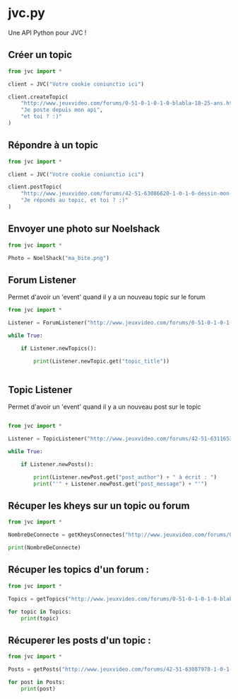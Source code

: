 # jvc.py
Une API Python pour JVC !

## Créer un topic

```python
from jvc import *

client = JVC("Votre cookie coniunctio ici")

client.createTopic(
    "http://www.jeuxvideo.com/forums/0-51-0-1-0-1-0-blabla-18-25-ans.htm",
    "Je poste depuis mon api",
    "et toi ? :)"
)
```

## Répondre à un topic

```python
from jvc import *

client = JVC("Votre cookie coniunctio ici")

client.postTopic(
    "http://www.jeuxvideo.com/forums/42-51-63086620-1-0-1-0-dessin-mon-dessin-10.htm",
    "Je réponds au topic, et toi ? :)"
)
```

## Envoyer une photo sur Noelshack

```python
from jvc import *

Photo = NoelShack("ma_bite.png")
```

## Forum Listener
Permet d'avoir un 'event' quand il y a un nouveau topic sur le forum

```python
from jvc import *

Listener = ForumListener("http://www.jeuxvideo.com/forums/0-51-0-1-0-1-0-blabla-18-25-ans.htm")

while True:

    if Listener.newTopics():

        print(Listener.newTopic.get("topic_title"))
        
```
## Topic Listener
Permet d'avoir un 'event' quand il y a un nouveau post sur le topic

```python

from jvc import *

Listener = TopicListener("http://www.jeuxvideo.com/forums/42-51-63116533-1-0-1-0-complique-d-avoir-une-copine-dans-mon-cas.htm")

while True:

    if Listener.newPosts():

        print(Listener.newPost.get("post_author") + " à écrit : ")
        print("'" + Listener.newPost.get("post_message") + "'")
```

## Récuper les kheys sur un topic ou forum

```python
from jvc import *

NombreDeConnecte = getKheysConnectes("http://www.jeuxvideo.com/forums/0-51-0-1-0-1-0-blabla-18-25-ans.htm")

print(NombreDeConnecte)
```

## Récuper les topics d'un forum :

```python
from jvc import *

Topics = getTopics("http://www.jeuxvideo.com/forums/0-51-0-1-0-1-0-blabla-18-25-ans.htm")

for topic in Topics:
    print(topic)
```

## Récuperer les posts d'un topic :

```python
from jvc import *

Posts = getPosts("http://www.jeuxvideo.com/forums/42-51-63087978-1-0-1-0-officiel-jvc-py-api-jvc-pour-poster-etc-opensource-github.htm")

for post in Posts:
    print(post)
```
